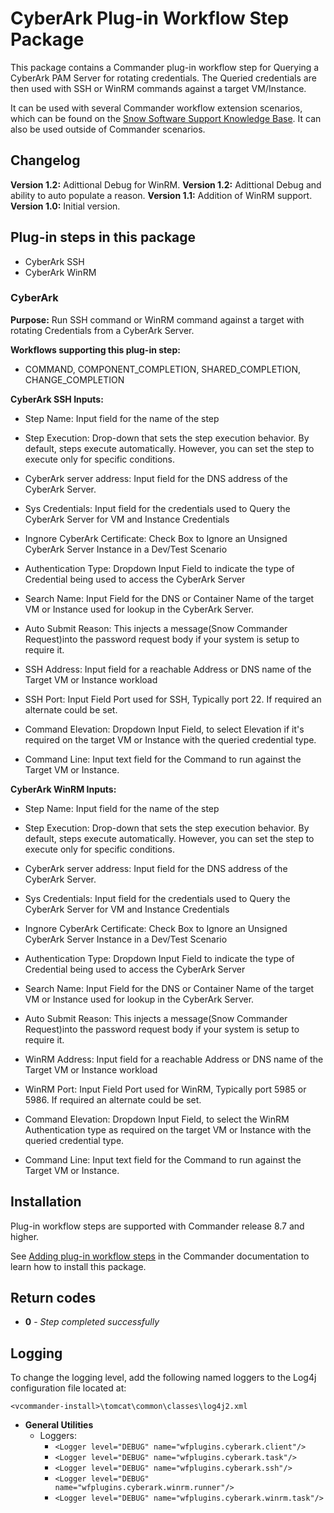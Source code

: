 # CyberArk Plug-in Workflow Step Package

This package contains a Commander plug-in workflow step for Querying a CyberArk PAM Server for rotating credentials. The Queried credentials are then used with SSH or WinRM commands against a target VM/Instance.

It can be used with several Commander workflow extension scenarios, which can be found on the [Snow Software Support Knowledge Base](https://community.snowsoftware.com). It can also be used outside of Commander scenarios.

## Changelog

**Version 1.2:** Adittional Debug for WinRM.
**Version 1.2:** Adittional Debug and ability to auto populate a reason.
**Version 1.1:** Addition of WinRM support.
**Version 1.0:** Initial version.

## Plug-in steps in this package

+ CyberArk SSH
+ CyberArk WinRM

### CyberArk

**Purpose:** Run SSH command or WinRM command against a target with rotating Credentials from a CyberArk Server.

**Workflows supporting this plug-in step:**

 * COMMAND, COMPONENT_COMPLETION, SHARED_COMPLETION, CHANGE_COMPLETION

**CyberArk SSH Inputs:**

* Step Name: Input field for the name of the step
* Step Execution: Drop-down that sets the step execution behavior. By default, steps execute automatically. However, you can set the step to execute only for specific conditions.
* CyberArk server address: Input field for the DNS address of the CyberArk Server. 
* Sys Credentials: Input field for the credentials used to Query the CyberArk Server for VM and Instance Credentials
* Ingnore CyberArk Certificate: Check Box to Ignore an Unsigned CyberArk Server Instance in a Dev/Test Scenario
* Authentication Type: Dropdown Input Field to indicate the type of Credential being used to access the CyberArk Server
* Search Name: Input Field for the DNS or Container Name of the target VM or Instance used for lookup in the CyberArk Server.
* Auto Submit Reason: This injects a message(Snow Commander Request)into the password request body if your system is setup to require it. 

* SSH Address: Input field for a reachable Address or DNS name of the Target VM or Instance workload
* SSH Port: Input Field Port used for SSH, Typically port 22. If required an alternate could be set. 
* Command Elevation: Dropdown Input Field, to select Elevation if it's required on the target VM or Instance with the queried credential type. 
* Command Line: Input text field for the Command to run against the Target VM or Instance. 

**CyberArk WinRM Inputs:**

* Step Name: Input field for the name of the step
* Step Execution: Drop-down that sets the step execution behavior. By default, steps execute automatically. However, you can set the step to execute only for specific conditions.
* CyberArk server address: Input field for the DNS address of the CyberArk Server. 
* Sys Credentials: Input field for the credentials used to Query the CyberArk Server for VM and Instance Credentials
* Ingnore CyberArk Certificate: Check Box to Ignore an Unsigned CyberArk Server Instance in a Dev/Test Scenario
* Authentication Type: Dropdown Input Field to indicate the type of Credential being used to access the CyberArk Server
* Search Name: Input Field for the DNS or Container Name of the target VM or Instance used for lookup in the CyberArk Server.
* Auto Submit Reason: This injects a message(Snow Commander Request)into the password request body if your system is setup to require it.

* WinRM Address: Input field for a reachable Address or DNS name of the Target VM or Instance workload
* WinRM Port: Input Field Port used for WinRM, Typically port 5985 or 5986. If required an alternate could be set. 
* Command Elevation: Dropdown Input Field, to select the WinRM Authentication type as required on the target VM or Instance with the queried credential type. 
* Command Line: Input text field for the Command to run against the Target VM or Instance. 

## Installation

Plug-in workflow steps are supported with Commander release 8.7 and higher. 

See [Adding plug-in workflow steps](https://docs.snowsoftware.com/commander/admin-portal/Using-Plug-In-WF-Steps.htm) in the Commander documentation to learn how to install this package. 

## Return codes
+ **0** - *Step completed successfully*


## Logging
To change the logging level, add the following named loggers to the Log4j configuration file located at: 

`<vcommander-install>\tomcat\common\classes\log4j2.xml` 

+ **General Utilities**
    + Loggers:
      + `<Logger level="DEBUG" name="wfplugins.cyberark.client"/>`
      + `<Logger level="DEBUG" name="wfplugins.cyberark.task"/>`
      + `<Logger level="DEBUG" name="wfplugins.cyberark.ssh"/>`
      + `<Logger level="DEBUG" name="wfplugins.cyberark.winrm.runner"/>`
      + `<Logger level="DEBUG" name="wfplugins.cyberark.winrm.task"/>`


